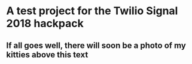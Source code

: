 
# A test project for the Twilio Signal 2018 hackpack



## If all goes well, there will soon be a photo of my kitties above this text






